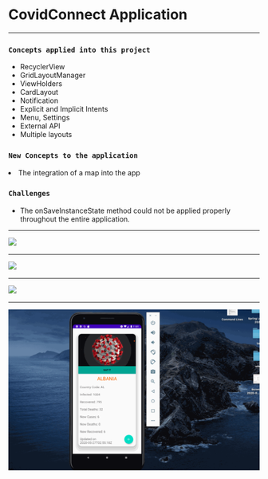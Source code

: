 # CovidConnect Application 

---
 
### `Concepts applied into this project`
<ul>
  <li>RecyclerView</li>
  <li>GridLayoutManager</li>
  <li>ViewHolders</li>
  <li>CardLayout</li>
  <li>Notification</li>
  <li>Explicit and Implicit Intents</li>
  <li>Menu, Settings</li>
  <li>External API</li>
  <li>Multiple layouts</li>
 </ul>
 
 ### `New Concepts to the application`
 <lu>
 <li>The integration of a map into the app</li>
 </ul>

 
 ### `Challenges`
 <ul>
  <li>The onSaveInstanceState method could not be applied properly throughout the entire application.</li>
  
 </ul>


---

![](covid.gif)

---

![](covid1.gif)

---

![](covid2.gif)

---

![](covid3.gif)
